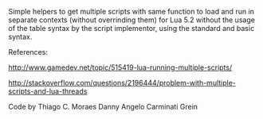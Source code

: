 Simple helpers to get multiple scripts with same function to load and run in separate contexts (without overrinding them) for Lua 5.2 without the usage of the table syntax by the script implementor, using the standard and basic syntax.

References:

http://www.gamedev.net/topic/515419-lua-running-multiple-scripts/

http://stackoverflow.com/questions/2196444/problem-with-multiple-scripts-and-lua-threads

Code by
Thiago C. Moraes
Danny Angelo Carminati Grein
